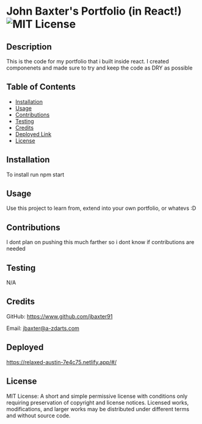 # John Baxter's Portfolio (in React!) ![MIT License](https://img.shields.io/badge/License-MIT-Green)

## Description

This is the code for my portfolio that i built inside react.  I created componenets and made sure to try and keep the code as DRY as possible

## Table of Contents

* [Installation](#installation)
* [Usage](#usage)
* [Contributions](#contributions)
* [Testing](#testing)
* [Credits](#credits)
* [Deployed Link](#Deployed)
* [License](#license)

## Installation
To install run npm start

## Usage
Use this project to learn from, extend into your own portfolio, or whatevs :D

## Contributions
I dont plan on pushing this much farther so i dont know if contributions are needed

## Testing
N/A

## Credits
GitHub: https://www.github.com/jbaxter91

Email: jbaxter@a-zdarts.com
## Deployed  
  https://relaxed-austin-7e4c75.netlify.app/#/
## License
MIT License: A short and simple permissive license with conditions only requiring preservation of copyright and license notices. Licensed works, modifications, and larger works may be distributed under different terms and without source code.
